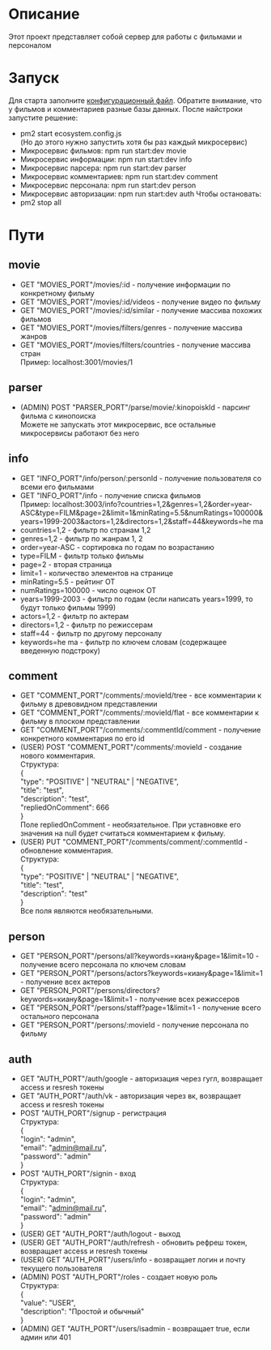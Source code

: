 # Описание
Этот проект представляет собой сервер для работы с фильмами и персоналом

# Запуск
Для старта заполните [конфигурационный файл](.env). Обратите внимание, что у фильмов и комментариев разные базы данных. После найстроки запустите решение:
- pm2 start ecosystem.config.js  
(Но до этого нужно запустить хотя бы раз каждый микросервис)
- Микросервис фильмов: npm run start:dev movie
- Микросервис информации: npm run start:dev info
- Микросервис парсера: npm run start:dev parser
- Микросервис комментариев: npm run start:dev comment
- Микросервис персонала: npm run start:dev person
- Микросервис авторизации: npm run start:dev auth
Чтобы остановать:  
- pm2 stop all  

# Пути
## movie
- GET "MOVIES_PORT"/movies/:id - получение информации по конкретному фильму
- GET "MOVIES_PORT"/movies/:id/videos - получение видео по фильму
- GET "MOVIES_PORT"/movies/:id/similar - получение массива похожих фильмов  
- GET "MOVIES_PORT"/movies/filters/genres - получение массива жанров  
- GET "MOVIES_PORT"/movies/filters/countries - получение массива стран  
Пример: localhost:3001/movies/1

## parser
- (ADMIN) POST "PARSER_PORT"/parse/movie/:kinopoiskId - парсинг фильма с кинопоиска  
Можете не запускать этот микросервис, все остальные микросервисы работают без него

## info
- GET "INFO_PORT"/info/person/:personId - получение пользователя со всеми его фильмами  
- GET "INFO_PORT"/info - получение списка фильмов  
Пример: localhost:3003/info?countries=1,2&genres=1,2&order=year-ASC&type=FILM&page=2&limit=1&minRating=5.5&numRatings=100000&years=1999-2003&actors=1,2&directors=1,2&staff=44&keywords=he ma  
- countries=1,2 - фильтр по странам 1,2
- genres=1,2 - фильтр по жанрам 1, 2
- order=year-ASC - сортировка по годам по возрастанию
- type=FILM - фильтр только фильмы
- page=2 - вторая страница
- limit=1 - количество элементов на странице
- minRating=5.5 - рейтинг ОТ
- numRatings=100000 - число оценок ОТ
- years=1999-2003 - фильтр по годам (если написать years=1999, то будут только фильмы 1999)
- actors=1,2 - фильтр по актерам  
- directors=1,2 - фильтр по режиссерам  
- staff=44 - фильтр по другому персоналу  
- keywords=he ma  - фильтр по ключем словам (содержащее введенную подстроку)

## comment
- GET "COMMENT_PORT"/comments/:movieId/tree - все комментарии к фильму в древовидном представлении
- GET "COMMENT_PORT"/comments/:movieId/flat - все комментарии к фильму в плоском представлении
- GET "COMMENT_PORT"/comments/:commentId/comment - получение конкретного комментария по его id
- (USER) POST "COMMENT_PORT"/comments/:movieId - создание нового комментария.  
Структура:  
{  
    "type": "POSITIVE" | "NEUTRAL" | "NEGATIVE",  
    "title": "test",  
    "description": "test",  
    "repliedOnComment": 666  
}  
Поле repliedOnComment - необязательное. При уставновке его значения на null будет считаться комментарием к фильму.  
- (USER) PUT "COMMENT_PORT"/comments/comment/:commentId - обновление комментария.  
Структура:  
{  
    "type": "POSITIVE" | "NEUTRAL" | "NEGATIVE",  
    "title": "test",  
    "description": "test"  
}  
Все поля являются необязательными.

## person
- GET "PERSON_PORT"/persons/all?keywords=киану&page=1&limit=10 - получение всего персонала по ключем словам  
- GET "PERSON_PORT"/persons/actors?keywords=киану&page=1&limit=1 - получение всех актеров  
- GET "PERSON_PORT"/persons/directors?keywords=киану&page=1&limit=1 - получение всех режиссеров  
- GET "PERSON_PORT"/persons/staff?page=1&limit=1 - получение всего остального персонала  
- GET "PERSON_PORT"/persons/:movieId - получение персонала по фильму  

## auth
- GET "AUTH_PORT"/auth/google - авторизация через гугл, возвращает access и resresh токены  
- GET "AUTH_PORT"/auth/vk - авторизация через вк, возвращает access и resresh токены  
- POST "AUTH_PORT"/signup - регистрация  
Структура:  
{  
    "login": "admin",  
    "email": "admin@mail.ru",  
    "password": "admin"  
}  
- POST "AUTH_PORT"/signin - вход  
Структура:  
{  
    "login": "admin",  
    "email": "admin@mail.ru",  
    "password": "admin"  
}  
- (USER) GET "AUTH_PORT"/auth/logout - выход  
- (USER) GET "AUTH_PORT"/auth/refresh - обновить рефреш токен, возвращает access и resresh токены  
- (USER) GET "AUTH_PORT"/users/info - возвращает логин и почту текущего пользователя  
- (ADMIN) POST "AUTH_PORT"/roles - создает новую роль  
Структура:  
{  
    "value": "USER",  
    "description": "Простой и обычный"  
}  
- (ADMIN) GET "AUTH_PORT"/users/isadmin - возвращает true, если админ или 401